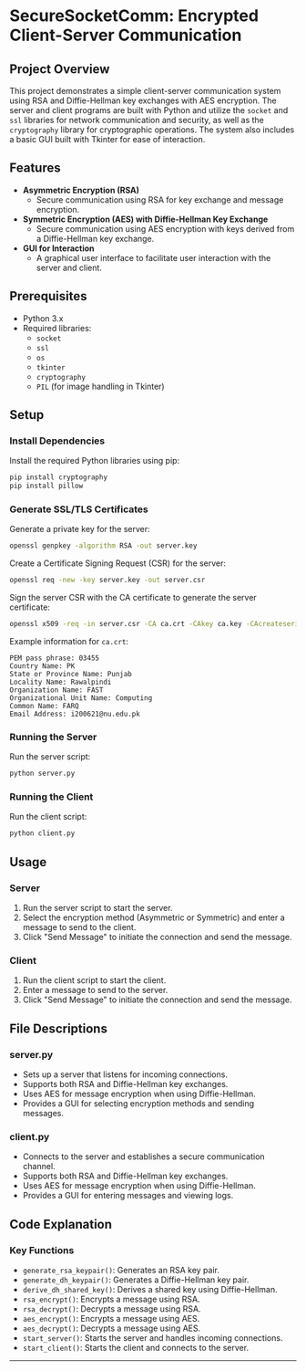 # SecureSocketComm: Encrypted Client-Server Communication

## Project Overview

This project demonstrates a simple client-server communication system using RSA and Diffie-Hellman key exchanges with AES encryption. The server and client programs are built with Python and utilize the `socket` and `ssl` libraries for network communication and security, as well as the `cryptography` library for cryptographic operations. The system also includes a basic GUI built with Tkinter for ease of interaction.

## Features

- **Asymmetric Encryption (RSA)**
  - Secure communication using RSA for key exchange and message encryption.
- **Symmetric Encryption (AES) with Diffie-Hellman Key Exchange**
  - Secure communication using AES encryption with keys derived from a Diffie-Hellman key exchange.
- **GUI for Interaction**
  - A graphical user interface to facilitate user interaction with the server and client.

## Prerequisites

- Python 3.x
- Required libraries:
  - `socket`
  - `ssl`
  - `os`
  - `tkinter`
  - `cryptography`
  - `PIL` (for image handling in Tkinter)

## Setup

### Install Dependencies

Install the required Python libraries using pip:
```sh
pip install cryptography
pip install pillow
```

### Generate SSL/TLS Certificates

Generate a private key for the server:
```sh
openssl genpkey -algorithm RSA -out server.key
```

Create a Certificate Signing Request (CSR) for the server:
```sh
openssl req -new -key server.key -out server.csr
```

Sign the server CSR with the CA certificate to generate the server certificate:
```sh
openssl x509 -req -in server.csr -CA ca.crt -CAkey ca.key -CAcreateserial -out server.crt
```

Example information for `ca.crt`:
```
PEM pass phrase: 03455
Country Name: PK
State or Province Name: Punjab
Locality Name: Rawalpindi
Organization Name: FAST
Organizational Unit Name: Computing
Common Name: FARQ
Email Address: i200621@nu.edu.pk
```

### Running the Server

Run the server script:
```sh
python server.py
```

### Running the Client

Run the client script:
```sh
python client.py
```

## Usage

### Server

1. Run the server script to start the server.
2. Select the encryption method (Asymmetric or Symmetric) and enter a message to send to the client.
3. Click "Send Message" to initiate the connection and send the message.

### Client

1. Run the client script to start the client.
2. Enter a message to send to the server.
3. Click "Send Message" to initiate the connection and send the message.

## File Descriptions

### server.py

- Sets up a server that listens for incoming connections.
- Supports both RSA and Diffie-Hellman key exchanges.
- Uses AES for message encryption when using Diffie-Hellman.
- Provides a GUI for selecting encryption methods and sending messages.

### client.py

- Connects to the server and establishes a secure communication channel.
- Supports both RSA and Diffie-Hellman key exchanges.
- Uses AES for message encryption when using Diffie-Hellman.
- Provides a GUI for entering messages and viewing logs.

## Code Explanation

### Key Functions

- `generate_rsa_keypair()`: Generates an RSA key pair.
- `generate_dh_keypair()`: Generates a Diffie-Hellman key pair.
- `derive_dh_shared_key()`: Derives a shared key using Diffie-Hellman.
- `rsa_encrypt()`: Encrypts a message using RSA.
- `rsa_decrypt()`: Decrypts a message using RSA.
- `aes_encrypt()`: Encrypts a message using AES.
- `aes_decrypt()`: Decrypts a message using AES.
- `start_server()`: Starts the server and handles incoming connections.
- `start_client()`: Starts the client and connects to the server.

---
